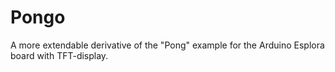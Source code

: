 # Pongo
A more extendable derivative of the "Pong" example for the Arduino Esplora board with TFT-display.

